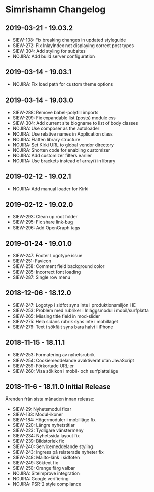 # Simrishamn Changelog

## 2019-03-21 - 19.03.2
* SIEW-108: Fix breaking changes in updated styleguide
* SIEW-272: Fix InlayIndex not displaying correct post types
* SIEW-304: Add styling for subsites
* NOJIRA: Add build server configuration

## 2019-03-14 - 19.03.1
* NOJIRA: Fix load path for custom theme options

## 2019-03-14 - 19.03.0
* SIEW-288: Remove babel-polyfill imports
* SIEW-299: Fix expandable list (posts) module css
* SIEW-304: Add current site blogname to list of body classes
* NOJIRA: Use composer as the autoloader
* NOJIRA: Use relative names in Application class
* NOJIRA: Flatten library structure
* NOJIRA: Set Kirki URL to global vendor directory
* NOJIRA: Shorten code for enabling customizer
* NOJIRA: Add customizer filters earlier
* NOJIRA: Use brackets instead of array() in library

## 2019-02-12 - 19.02.1
* NOJIRA: Add manual loader for Kirki

## 2019-02-12 - 19.02.0
* SIEW-293: Clean up root folder
* SIEW-295: Fix share link-bug
* SIEW-296: Add OpenGraph tags

## 2019-01-24 - 19.01.0
* SIEW-247: Footer Logotype issue
* SIEW-251: Favicon
* SIEW-258: Comment field background color
* SIEW-285: Incorrect font loading
* SIEW-287: Single row menu

## 2018-12-06 - 18.12.0
* SIEW-247: Logotyp i sidfot syns inte i produktionsmiljön i IE
* SIEW-253: Problem med rubriker i Inläggsmodul i mobil/surfplatta
* SIEW-265: Missing title field in mod-slider
* SIEW-275: Hela sidans rubrik syns inte i mobilläget
* SIEW-276: Text i sökfält syns bara halvt i iPhone

## 2018-11-15 - 18.11.1
* SIEW-253: Formatering av nyhetsrubrik
* SIEW-254: Cookiemeddelande avaktiverat utan JavaScript
* SIEW-259: Förkortade URL:er
* SIEW-260: Visa sökikon i mobil- och surfplatteläge

## 2018-11-6 - 18.11.0 Initial Release
Ärenden från sista månaden innan release:

* SIEW-29: Nyhetsmodul fixar
* SIEW-133: Modul-ikoner
* SIEW-184: Högermoduler i mobilläge fix
* SIEW-220: Längre nyhetstitlar
* SIEW-223: Tydligare vänstermeny
* SIEW-234: Nyhetssida layout fix
* SIEW-239: Bildstorlek fix
* SIEW-240: Servicemeddelande styling
* SIEW-243: Ingress på relaterade nyheter fix
* SIEW-248: Mailto-länk i sidfoten
* SIEW-249: Söktext fix
* SIEW-250: Orange färg valbar
* NOJIRA: Siteimprove integration
* NOJIRA: Google verifiering
* NOJIRA: PSR-2 style compliance
